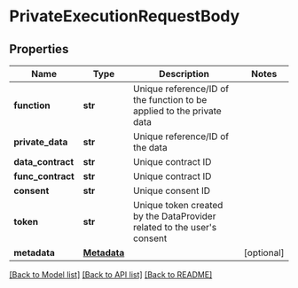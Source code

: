 # PrivateExecutionRequestBody

## Properties
Name | Type | Description | Notes
------------ | ------------- | ------------- | -------------
**function** | **str** | Unique reference/ID of the function to be applied to the private data | 
**private_data** | **str** | Unique reference/ID of the data | 
**data_contract** | **str** | Unique contract ID | 
**func_contract** | **str** | Unique contract ID | 
**consent** | **str** | Unique consent ID | 
**token** | **str** | Unique token created by the DataProvider related to the user&#x27;s consent | 
**metadata** | [**Metadata**](Metadata.md) |  | [optional] 

[[Back to Model list]](../README.md#documentation-for-models) [[Back to API list]](../README.md#documentation-for-api-endpoints) [[Back to README]](../README.md)

